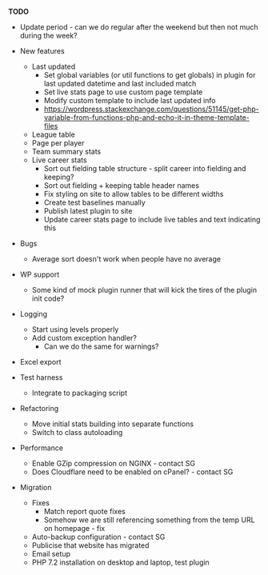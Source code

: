 __TODO__
* Update period - can we do regular after the weekend but then not much during the week?
* New features
    * Last updated
      * Set global variables (or util functions to get globals) in plugin for last updated datetime and last included match
      * Set live stats page to use custom page template
      * Modify custom template to include last updated info
      * https://wordpress.stackexchange.com/questions/51145/get-php-variable-from-functions-php-and-echo-it-in-theme-template-files
    * League table
    * Page per player
    * Team summary stats
    * Live career stats
      * Sort out fielding table structure - split career into fielding and keeping?
      * Sort out fielding + keeping table header names
      * Fix styling on site to allow tables to be different widths
      * Create test baselines manually
      * Publish latest plugin to site 
      * Update career stats page to include live tables and text indicating this
* Bugs
  * Average sort doesn't work when people have no average
* WP support
  * Some kind of mock plugin runner that will kick the tires of the plugin init code?
* Logging
  * Start using levels properly
  * Add custom exception handler?
    * Can we do the same for warnings?
* Excel export
* Test harness
  * Integrate to packaging script
* Refactoring
  * Move initial stats building into separate functions
  * Switch to class autoloading

* Performance
  * Enable GZip compression on NGINX - contact SG
  * Does Cloudflare need to be enabled on cPanel? - contact SG
  
* Migration
  * Fixes
    * Match report quote fixes
    * Somehow we are still referencing something from the temp URL on homepage - fix
  * Auto-backup configuration - contact SG
  * Publicise that website has migrated
  * Email setup
  * PHP 7.2 installation on desktop and laptop, test plugin
  